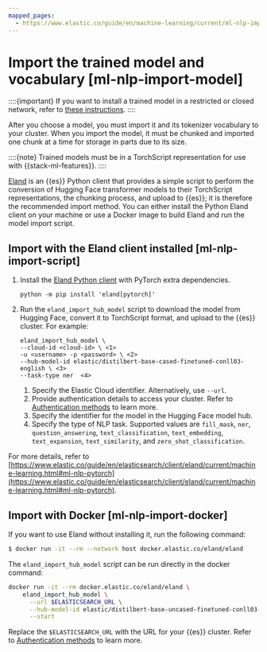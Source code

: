```yaml
---
mapped_pages:
  - https://www.elastic.co/guide/en/machine-learning/current/ml-nlp-import-model.html
---
```


# Import the trained model and vocabulary [ml-nlp-import-model]

::::{important}
If you want to install a trained model in a restricted or closed network, refer to [these instructions](https://www.elastic.co/guide/en/elasticsearch/client/eland/current/machine-learning.html#ml-nlp-pytorch-air-gapped).
::::

After you choose a model, you must import it and its tokenizer vocabulary to your cluster. When you import the model, it must be chunked and imported one chunk at a time for storage in parts due to its size.

::::{note}
Trained models must be in a TorchScript representation for use with {{stack-ml-features}}.
::::

[Eland](https://github.com/elastic/eland) is an {{es}} Python client that provides a simple script to perform the conversion of Hugging Face transformer models to their TorchScript representations, the chunking process, and upload to {{es}}; it is therefore the recommended import method. You can either install the Python Eland client on your machine or use a Docker image to build Eland and run the model import script.

## Import with the Eland client installed [ml-nlp-import-script]

1. Install the [Eland Python client](https://www.elastic.co/guide/en/elasticsearch/client/eland/current/installation.html) with PyTorch extra dependencies.

    ```shell
    python -m pip install 'eland[pytorch]'
    ```

2. Run the `eland_import_hub_model` script to download the model from Hugging Face, convert it to TorchScript format, and upload to the {{es}} cluster. For example:

    ```
    eland_import_hub_model \
    --cloud-id <cloud-id> \ <1>
    -u <username> -p <password> \ <2>
    --hub-model-id elastic/distilbert-base-cased-finetuned-conll03-english \ <3>
    --task-type ner  <4>
    ```

    1. Specify the Elastic Cloud identifier. Alternatively, use `--url`.
    2. Provide authentication details to access your cluster. Refer to [Authentication methods](https://www.elastic.co/guide/en/machine-learning/current/ml-nlp-authentication.html) to learn more.
    3. Specify the identifier for the model in the Hugging Face model hub.
    4. Specify the type of NLP task. Supported values are `fill_mask`, `ner`, `question_answering`, `text_classification`, `text_embedding`, `text_expansion`, `text_similarity`, and `zero_shot_classification`.

For more details, refer to [https://www.elastic.co/guide/en/elasticsearch/client/eland/current/machine-learning.html#ml-nlp-pytorch](https://www.elastic.co/guide/en/elasticsearch/client/eland/current/machine-learning.html#ml-nlp-pytorch).

## Import with Docker [ml-nlp-import-docker]

If you want to use Eland without installing it, run the following command:

```bash
$ docker run -it --rm --network host docker.elastic.co/eland/eland
```

The `eland_import_hub_model` script can be run directly in the docker command:

```bash
docker run -it --rm docker.elastic.co/eland/eland \
    eland_import_hub_model \
      --url $ELASTICSEARCH_URL \
      --hub-model-id elastic/distilbert-base-uncased-finetuned-conll03-english \
      --start
```

Replace the `$ELASTICSEARCH_URL` with the URL for your {{es}} cluster. Refer to [Authentication methods](https://www.elastic.co/guide/en/machine-learning/current/ml-nlp-authentication.html) to learn more.
